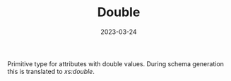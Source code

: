 ﻿---
title: Double
toc: false
type: specs
date: "2023-03-24"
draft: false
specification: VEC
version: 2.0.2
documentType: "Recommendation"
elementType: Class
classes:
  - Double
menu_name: vec-2.0.2
---
<p> Primitive type for attributes with double values. During schema generation this is translated to <i>xs:double</i>.      </p>